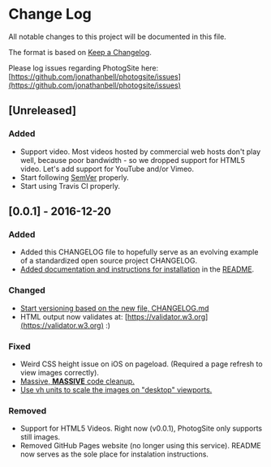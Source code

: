 # Change Log

All notable changes to this project will be documented in this file.

The format is based on [Keep a Changelog](http://keepachangelog.com/).

Please log issues regarding PhotogSite here: [https://github.com/jonathanbell/photogsite/issues](https://github.com/jonathanbell/photogsite/issues)

## [Unreleased]
### Added
- Support video. Most videos hosted by commercial web hosts don't play well, because poor bandwidth - so we dropped support for HTML5 video. Let's add support for YouTube and/or Vimeo.
- Start following [SemVer](http://semver.org) properly.
- Start using Travis CI properly.

## [0.0.1] - 2016-12-20
### Added
- Added this CHANGELOG file to hopefully serve as an evolving example of a standardized open source project CHANGELOG.
- [Added documentation and instructions for installation](https://github.com/jonathanbell/photogsite/issues/1) in the [README](https://github.com/jonathanbell/photogsite/blob/master/README.md).

### Changed
- [Start versioning based on the new file, CHANGELOG.md](https://github.com/jonathanbell/photogsite/issues/1)
- HTML output now validates at: [https://validator.w3.org](https://validator.w3.org) :) 

### Fixed
- Weird CSS height issue on iOS on pageload. (Required a page refresh to view images correctly).
- [Massive, **MASSIVE** code cleanup.](https://github.com/jonathanbell/photogsite/issues/2)
- [Use vh units to scale the images on "desktop" viewports.](https://github.com/jonathanbell/photogsite/issues/3)

### Removed
- Support for HTML5 Videos. Right now (v0.0.1), PhotogSite only supports still images. 
- Removed GitHub Pages website (no longer using this service). README now serves as the sole place for instalation instructions.
